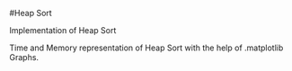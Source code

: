 #Heap Sort

Implementation of Heap Sort

Time and Memory representation of Heap Sort with the help of .matplotlib Graphs.
